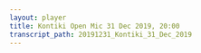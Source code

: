 ```yaml
---
layout: player
title: Kontiki Open Mic 31 Dec 2019, 20:00
transcript_path: 20191231_Kontiki_31_Dec_2019
---
```

